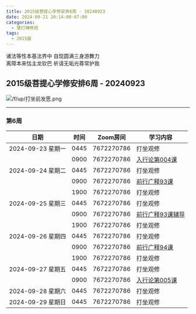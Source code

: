 ```yaml
---
title: 2015级菩提心学修安排6周 - 20240923
date: 2024-09-21 20:14:00-07:00
categories:
  - 慧灯禅修班
tags:
  - 2015届
---
```

诸法等性本基法界中 自现圆满三身游舞力  
离障本来怙主龙钦巴 祈请无垢光尊常护我


## 2015级菩提心学修安排6周 - 20240923


![/f/up/打坐前发愿.png](/f/up/打坐前发愿.png)


---

### 第6周

|日期 |时间|Zoom房间|学习内容|
|--|--|--|--|
|2024-09-23 星期一|0445|7672270786|打坐观修|
| |0900|7672270786|[入行论第004课](https://www.huidengchanxiu.net/refs/rxl/0#%E7%AC%AC%E5%9B%9B%E8%8A%82%E8%AF%BE)|
| 2024-09-24 星期二 |0445|7672270786|打坐观修|
|   |0900|7672270786|[前行广释93课](https://www.huidengchanxiu.net/5jx/2ptx/08)|
|   |1900|7672270786|打坐观修|
| 2024-09-25 星期三  |0445|7672270786|打坐观修|
|   |0900|7672270786|[前行广释93课辅导](https://www.huidengchanxiu.net/5jx/2ptx/08)|
|   |1900|7672270786|打坐观修|
|2024-09-26 星期四|0445|7672270786|打坐观修|
|   |0900|7672270786|[前行广释94课](https://www.huidengchanxiu.net/5jx/2ptx/09)|
|   |1900|7672270786|打坐观修|
|2024-09-27 星期五|0445|7672270786|打坐观修|
|   |0900|7672270786|[入行论第005课](https://www.huidengchanxiu.net/refs/rxl/0#%E7%AC%AC%E4%BA%94%E8%8A%82%E8%AF%BE)|
|2024-09-28 星期六|0445|7672270786|打坐观修|
|2024-09-29 星期日|0445|7672270786|打坐观修|

